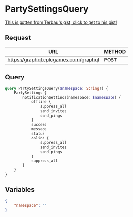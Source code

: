 # PartySettingsQuery

[This is gotten from Terbau's gist, click to get to his gist!](https://gist.github.com/Terbau/f36990a1d608f65645206835e708d488)

## Request
| URL | METHOD |
| - | - |
| https://graphql.epicgames.com/graphql | POST |

## Query
```graphql
query PartySettingsQuery($namespace: String!) {
    PartySettings {
        notificationSettings(namespace: $namespace) {
            offline {
                suppress_all
                send_invites
                send_pings
            }
            success
            message
            status
            online {
                suppress_all
                send_invites
                send_pings
            }
            suppress_all
        }
    }
}
```

## Variables
```json
{
    "namespace": ""
}
```